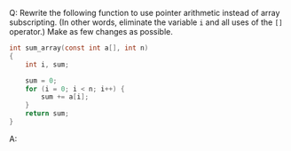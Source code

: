 Q: Rewrite the following function to use pointer arithmetic instead of array
subscripting. (In other words, eliminate the variable `i` and all uses of the
`[]` operator.) Make as few changes as possible.

```c
int sum_array(const int a[], int n)
{
    int i, sum;

    sum = 0;
    for (i = 0; i < n; i++) {
        sum += a[i];
    }
    return sum;
}
```

A:
